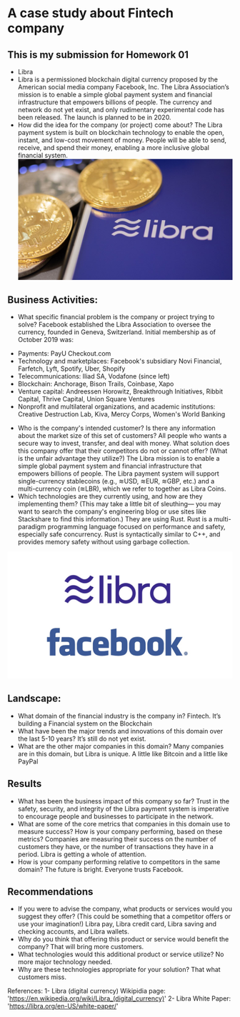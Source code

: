 # A case study about Fintech company
## This is my submission for Homework 01
* Libra
* Libra is a permissioned blockchain digital currency proposed by the American social media company Facebook, Inc.
The Libra Association’s mission is to enable a simple global payment system and financial infrastructure that empowers billions of people.
The currency and network do not yet exist, and only rudimentary experimental code has been released. The launch is planned to be in 2020.
* How did the idea for the company (or project) come about?
The Libra payment system is built on blockchain technology to enable the open, instant, and low-cost movement of money. People will be able to send, receive, and spend their money, enabling a more inclusive global financial system.
![alt text](Libra01.jpg)

## Business Activities:
* What specific financial problem is the company or project trying to solve?
Facebook established the Libra Association to oversee the currency, founded in Geneva, Switzerland. Initial membership as of October 2019 was:
-	Payments: PayU Checkout.com
-	Technology and marketplaces: Facebook's subsidiary Novi Financial, Farfetch, Lyft, Spotify, Uber, Shopify
-	Telecommunications: Iliad SA, Vodafone (since left)
-	Blockchain: Anchorage, Bison Trails, Coinbase, Xapo
-	Venture capital: Andreessen Horowitz, Breakthrough Initiatives, Ribbit Capital, Thrive Capital, Union Square Ventures
-	Nonprofit and multilateral organizations, and academic institutions: Creative Destruction Lab, Kiva, Mercy Corps, Women's World Banking
* Who is the company's intended customer?  Is there any information about the market size of this set of customers?
All people who wants a secure way to invest, transfer, and deal with money.
What solution does this company offer that their competitors do not or cannot offer? (What is the unfair advantage they utilize?)
The Libra mission is to enable a simple global payment system and financial infrastructure that empowers billions of people. The Libra payment system will support single-currency stablecoins (e.g., ≋USD, ≋EUR, ≋GBP, etc.) and a multi-currency coin (≋LBR), which we refer to together as Libra Coins.
* Which technologies are they currently using, and how are they implementing them? (This may take a little bit of sleuthing–– you may want to search the company's engineering blog or use sites like Stackshare to find this information.)
They are using Rust. Rust is a multi-paradigm programming language focused on performance and safety, especially safe concurrency. Rust is syntactically similar to C++, and provides memory safety without using garbage collection.

![alt text](Libra02.jpg)

## Landscape:
* What domain of the financial industry is the company in?
Fintech. It’s building a Financial system on the Blockchain
* What have been the major trends and innovations of this domain over the last 5-10 years?
It’s still do not yet exist.
* What are the other major companies in this domain?
Many companies are in this domain, but Libra is unique. A little like Bitcoin and a little like PayPal
## Results
* What has been the business impact of this company so far?
Trust in the safety, security, and integrity of the Libra payment system is imperative to encourage people and businesses to participate in the network. 
* What are some of the core metrics that companies in this domain use to measure success? How is your company performing, based on these metrics?
Companies are measuring their success on the number of customers they have, or the number of transactions they have in a period. Libra is getting a whole of attention.
* How is your company performing relative to competitors in the same domain?
The future is bright. Everyone trusts Facebook.
## Recommendations
* If you were to advise the company, what products or services would you suggest they offer? (This could be something that a competitor offers or use your imagination!)
Libra pay, Libra credit card, Libra saving and checking accounts, and Libra wallets.
* Why do you think that offering this product or service would benefit the company?
That will bring more customers.
* What technologies would this additional product or service utilize?
No more major technology needed.
* Why are these technologies appropriate for your solution?
That what customers miss.

References:
1-	Libra (digital currency) Wikipidia page: 'https://en.wikipedia.org/wiki/Libra_(digital_currency)'
2-	Libra White Paper: 'https://libra.org/en-US/white-paper/'

